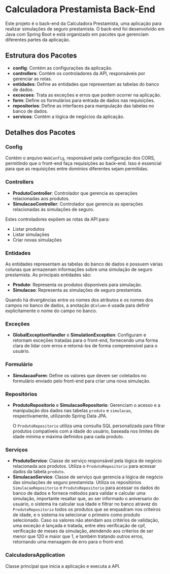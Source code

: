 # Calculadora Prestamista Back-End

Este projeto é o back-end da Calculadora Prestamista, uma aplicação para realizar simulações de seguro prestamista. O back-end foi desenvolvido em Java com Spring Boot e está organizado em pacotes que gerenciam diferentes partes da aplicação.

## Estrutura dos Pacotes

- **config**: Contém as configurações da aplicação.
- **controllers**: Contém os controladores da API, responsáveis por gerenciar as rotas.
- **entidades**: Define as entidades que representam as tabelas do banco de dados.
- **excecoes**: Trata as exceções e erros que podem ocorrer na aplicação.
- **form**: Define os formulários para entrada de dados nas requisições.
- **repositorios**: Define as interfaces para manipulação das tabelas no banco de dados.
- **servicos**: Contém a lógica de negócios da aplicação.

## Detalhes dos Pacotes

### Config
Contém o arquivo `WebConfig`, responsável pela configuração dos CORS, permitindo que o front-end faça requisições ao back-end. Isso é essencial para que as requisições entre domínios diferentes sejam permitidas.

### Controllers
- **ProdutoController**: Controlador que gerencia as operações relacionadas aos produtos.
- **SimulacaoController**: Controlador que gerencia as operações relacionadas às simulações de seguro.

Estes controladores expõem as rotas da API para:
- Listar produtos
- Listar simulações
- Criar novas simulações

### Entidades
As entidades representam as tabelas do banco de dados e possuem várias colunas que armazenam informações sobre uma simulação de seguro prestamista. As principais entidades são:

- **Produto**: Representa os produtos disponíveis para simulação.
- **Simulacao**: Representa as simulações de seguro prestamista.

Quando há divergências entre os nomes dos atributos e os nomes dos campos no banco de dados, a anotação `@Column` é usada para definir explicitamente o nome do campo no banco.

### Exceções
- **GlobalExceptionHandler** e **SimulationException**: Configuram e retornam exceções tratadas para o front-end, fornecendo uma forma clara de lidar com erros e retorná-los de forma compreensível para o usuário.

### Formulário
- **SimulacaoForm**: Define os valores que devem ser coletados no formulário enviado pelo front-end para criar uma nova simulação.

### Repositórios
- **ProdutoRepositorio** e **SimulacaoRepositorio**: Gerenciam o acesso e a manipulação dos dados nas tabelas `produto` e `simulacao`, respectivamente, utilizando Spring Data JPA.

  O `ProdutoRepositorio` utiliza uma consulta SQL personalizada para filtrar produtos compatíveis com a idade do usuário, baseada nos limites de idade mínima e máxima definidos para cada produto.

### Serviços
- **ProdutoServico**: Classe de serviço responsável pela lógica de negócio relacionada aos produtos. Utiliza o `ProdutoRepositorio` para acessar dados da tabela `produto`.
- **SimulacaoServico**: Classe de serviço que gerencia a lógica de negócio das simulações de seguro prestamista. Utiliza os repositórios `SimulacaoRepositorio` e `ProdutoRepositorio` para acessar os dados do banco de dados e fornece métodos para validar e calcular uma simulação, importante resaltar que, ao ser informado o aniversario do usuario, o sistema ira calcular sua idade e filtrar no banco atravez do `ProdutoRepositorio` todos os produtos que se enquadram nos criteiros de idade, e o sistema ira selecionar o primeiro como produto selecionado. Caso os valores não atendam aos critérios de validação, uma exceção é lançada e tratada, entre eles verificação de cpf, verificação de meses da simulação, atendendo aos criterios de ser menor que 120 e maior que 1, e também tratando outros erros, retornando uma mensagem de erro para o front-end.

### CalculadoraApplication
Classe principal que inicia a aplicação e executa a API.




